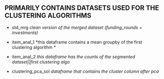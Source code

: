 ## PRIMARILY CONTAINS DATASETS USED FOR THE CLUSTERING ALGORITHMS 


* std_mrg *clean version of the merged dataset (funding_rounds + investments)*

* item_anal_1 *this dataframe contains a mean groupby of the first clustering algorithm *

* item_anal_2 *this dataframe has the counts of the segmented dataset||first clustering algo*

* clustering_pca_sol *dataframe that contains the cluster column after pca*
